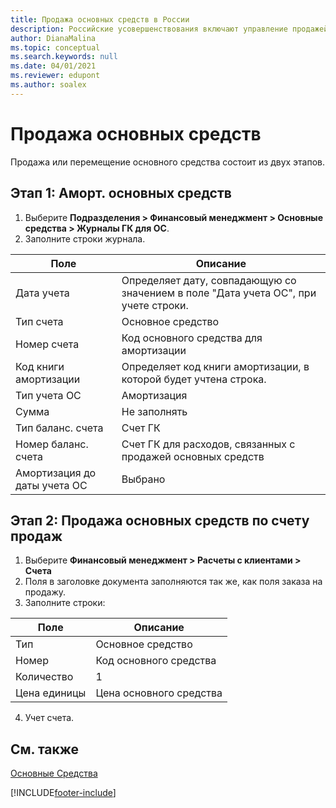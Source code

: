 ```yaml
---
title: Продажа основных средств в России
description: Российские усовершенствования включают управление продажей или перемещением основных средств.
author: DianaMalina
ms.topic: conceptual
ms.search.keywords: null
ms.date: 04/01/2021
ms.reviewer: edupont
ms.author: soalex
---
```


# <a name="selling-fixed-assets" />Продажа основных средств

Продажа или перемещение основного средства состоит из двух этапов.

## <a name="stage-1-depreciation-of-fixed-assets" />Этап 1: Аморт. основных средств

1. Выберите **Подразделения > Финансовый менеджмент > Основные средства > Журналы ГК для ОС**.
2. Заполните строки журнала.

| Поле                       | Описание                                                  |
| --------------------------- | ------------------------------------------------------------ |
| Дата учета                | Определяет дату, совпадающую со значением в поле "Дата учета ОС", при учете строки. |
| Тип счета                | Основное средство                                                  |
| Номер счета                 | Код основного средства для амортизации                            |
| Код книги амортизации      | Определяет код книги амортизации, в которой будет учтена строка. |
| Тип учета ОС             | Амортизация                                                 |
| Сумма                      | Не заполнять                                                     |
| Тип баланс. счета           | Счет ГК                                                  |
| Номер баланс. счета             | Счет ГК для расходов, связанных с продажей основных средств |
| Амортизация до даты учета ОС | Выбрано                                                     |

## <a name="stage-2-sale-of-fixed-assets-by-the-sales-account" />Этап 2: Продажа основных средств по счету продаж

1. Выберите **Финансовый менеджмент > Расчеты с клиентами > Счета**
2. Поля в заголовке документа заполняются так же, как поля заказа на продажу.
3. Заполните строки:

| Поле      | Описание          |
| ---------- | -------------------- |
| Тип       | Основное средство          |
| Номер        | Код основного средства     |
| Количество   | 1                    |
| Цена единицы | Цена основного средства |

4. Учет счета.

## <a name="see-also" />См. также

[Основные Средства](fixed-assets.md)  


[!INCLUDE[footer-include](../../includes/footer-banner.md)]
